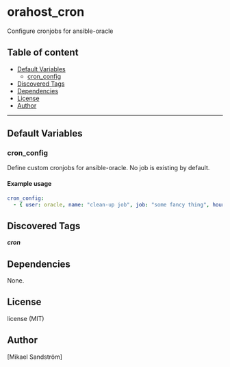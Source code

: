 # orahost_cron

Configure cronjobs for ansible-oracle

## Table of content

- [Default Variables](#default-variables)
  - [cron_config](#cron_config)
- [Discovered Tags](#discovered-tags)
- [Dependencies](#dependencies)
- [License](#license)
- [Author](#author)

---

## Default Variables

### cron_config

Define custom cronjobs for ansible-oracle.
No job is existing by default.

#### Example usage

```YAML
cron_config:
  - { user: oracle, name: "clean-up job", job: "some fancy thing", hour: "1", cron_file: oracle-cleanup, state: present }
```

## Discovered Tags

**_cron_**


## Dependencies

None.

## License

license (MIT)

## Author

[Mikael Sandström]
